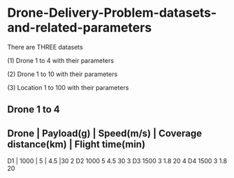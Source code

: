 # Drone-Delivery-Problem-datasets-and-related-parameters
There are THREE datasets

(1) Drone 1 to 4 with their parameters

(2) Drone 1 to 10 with their parameters

(3) Location 1 to 100 with their parameters


Drone 1 to 4
----------------------------------------------------------------------------
Drone | Payload(g)  | Speed(m/s)  | Coverage distance(km) | Flight time(min)
----------------------------------------------------------------------------
D1    |	1000        |	5           |	4.5                   |30
2	D2	1000	5	4.5	30
3	D3	1500	3	1.8	20
4	D4	1500	3	1.8	20
